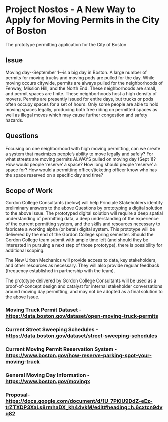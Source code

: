 # Project Nostos - A New Way to Apply for Moving Permits in the City of Boston
The prototype permitting application for the City of Boston  

## Issue
Moving day--September 1--is a big day in Boston. 
A large number of permits for moving trucks and moving pods are pulled for the day. 
While moving occurs citywide, permits are always pulled for the neighborhoods of Fenway, Mission Hill, and the North End. 
These neighborhoods are small, and permit spaces are finite.
These neighborhoods host a high density of movers.
Permits are presently issued for entire days, but trucks or pods often occupy spaces for a set of hours.
Only some people are able to hold moving spaces legally, producing both free riding on permitted spaces as well as illegal moves which may cause further congestion and safety hazards.

## Questions
Focusing on one neighborhood with high moving permitting, can we create a system that maximizes people’s ability to move legally and safely?
For what streets are moving permits ALWAYS pulled on moving day (Sept 1)?
How would people ‘reserve’ a space?
How long should people ‘reserve’ a space for?
How would a permitting officer/ticketing officer know who has the space reserved on a specific day and time?

## Scope of Work
Gordon College Consultants (below) will help Principle Stakeholders identify preliminary answers to the above Questions by prototyping a digital solution to the above Issue. The prototyped digital solution will require a deep spatial understanding of permitting data, a deep understanding of the experience of the current permitting system, and the skills and resources necessary to fabricate a working alpha (or beta!) digital system. This prototype will be delivered by the end of the Gordon College spring semester. Should the Gordon College team submit with ample time left (and should they be interested in pursuing a next step of those prototype), there is possibility for additional scoping.

The New Urban Mechanics will provide access to data, key stakeholders, and other resources as necessary. They will also provide regular feedback (frequency established in partnership with the team).

The prototype delivered by Gordon College Consultants will be used as a proof-of-concept design and catalyst for internal stakeholder conversations around moving day permitting, and may not be adopted as a final solution to the above Issue.

### Moving Truck Permit Dataset - https://data.boston.gov/dataset/open-moving-truck-permits
### Current Street Sweeping Schedules - https://data.boston.gov/dataset/street-sweeping-schedules
### Current Moving Permit Reservation System - https://www.boston.gov/how-reserve-parking-spot-your-moving-truck
### General Moving Day Information - https://www.boston.gov/movingx
### Proposal- https://docs.google.com/document/d/1U_7Pi0U9DdZ-eEz-trZTXDP3XaLs8rmhaDX_kh44vkM/edit#heading=h.6cxtcn9dvq82